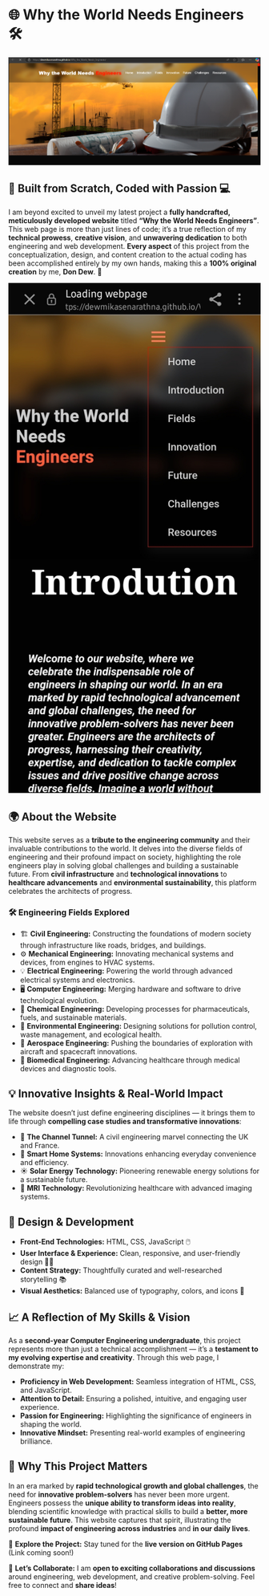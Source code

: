 # 🌐 Why the World Needs Engineers 🛠️

<div align="center">
  <img src="https://github.com/DewmikaSenarathna/Why_the_World_Needs_Engineers/blob/main/Why_world_need_Engineers_01.png" alt="Alt text">
</div>

## 🔨 **Built from Scratch, Coded with Passion** 💻  
I am beyond excited to unveil my latest project a **fully handcrafted, meticulously developed website** titled **“Why the World Needs Engineers”**. This web page is more than just lines of code; it’s a true reflection of my **technical prowess**, **creative vision**, and **unwavering dedication** to both engineering and web development. **Every aspect** of this project from the conceptualization, design, and content creation to the actual coding has been accomplished entirely by my own hands, making this a **100% original creation** by me, **Don Dew**. 🚀


<div align="center">
  <img src="https://github.com/DewmikaSenarathna/Why_the_World_Needs_Engineers/blob/main/Why_world_need_Engineers_02.jpg" alt="Alt text">
</div>

## 🌍 **About the Website**
This website serves as a **tribute to the engineering community** and their invaluable contributions to the world. It delves into the diverse fields of engineering and their profound impact on society, highlighting the role engineers play in solving global challenges and building a sustainable future. From **civil infrastructure** and **technological innovations** to **healthcare advancements** and **environmental sustainability**, this platform celebrates the architects of progress.

### 🛠️ **Engineering Fields Explored**
- 🏗️ **Civil Engineering:** Constructing the foundations of modern society through infrastructure like roads, bridges, and buildings.
- ⚙️ **Mechanical Engineering:** Innovating mechanical systems and devices, from engines to HVAC systems.
- 💡 **Electrical Engineering:** Powering the world through advanced electrical systems and electronics.
- 🖥️ **Computer Engineering:** Merging hardware and software to drive technological evolution.
- 🧪 **Chemical Engineering:** Developing processes for pharmaceuticals, fuels, and sustainable materials.
- 🌱 **Environmental Engineering:** Designing solutions for pollution control, waste management, and ecological health.
- 🚀 **Aerospace Engineering:** Pushing the boundaries of exploration with aircraft and spacecraft innovations.
- 🧠 **Biomedical Engineering:** Advancing healthcare through medical devices and diagnostic tools.

## 💡 **Innovative Insights & Real-World Impact**
The website doesn’t just define engineering disciplines — it brings them to life through **compelling case studies and transformative innovations**:
- 🌉 **The Channel Tunnel:** A civil engineering marvel connecting the UK and France.
- 🏡 **Smart Home Systems:** Innovations enhancing everyday convenience and efficiency.
- ☀️ **Solar Energy Technology:** Pioneering renewable energy solutions for a sustainable future.
- 🧲 **MRI Technology:** Revolutionizing healthcare with advanced imaging systems.

## 🎨 **Design & Development**
- **Front-End Technologies:** HTML, CSS, JavaScript 🖱️
- **User Interface & Experience:** Clean, responsive, and user-friendly design 🧑‍💻
- **Content Strategy:** Thoughtfully curated and well-researched storytelling 📚
- **Visual Aesthetics:** Balanced use of typography, colors, and icons 🎨

## 📈 **A Reflection of My Skills & Vision**
As a **second-year Computer Engineering undergraduate**, this project represents more than just a technical accomplishment — it’s a **testament to my evolving expertise and creativity**. Through this web page, I demonstrate my:
- **Proficiency in Web Development:** Seamless integration of HTML, CSS, and JavaScript.
- **Attention to Detail:** Ensuring a polished, intuitive, and engaging user experience.
- **Passion for Engineering:** Highlighting the significance of engineers in shaping the world.
- **Innovative Mindset:** Presenting real-world examples of engineering brilliance.

## 🌱 **Why This Project Matters**
In an era marked by **rapid technological growth and global challenges**, the need for **innovative problem-solvers** has never been more urgent. Engineers possess the **unique ability to transform ideas into reality**, blending scientific knowledge with practical skills to build a **better, more sustainable future**. This website captures that spirit, illustrating the profound **impact of engineering across industries** and **in our daily lives**.

🔗 **Explore the Project:**
Stay tuned for the **live version on GitHub Pages** (Link coming soon!) 

🤝 **Let’s Collaborate:**
I am **open to exciting collaborations and discussions** around engineering, web development, and creative problem-solving. Feel free to connect and **share ideas**! 

